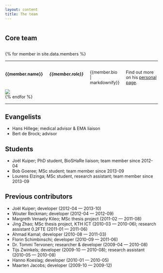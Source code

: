 ```yaml
---
layout: content
title: The team
---
```


<div class="row">
  <div class="large-12 columns">
    <h2>Core team</h2>
  </div>
</div>

{% for member in site.data.members %}
  <div class="row">
    <hr>
    <div class="large-8 columns">
      <h4>{{member.name}}</h4>
      <h5>{{member.role}}</h5>
      <p>{{member.bio | markdownify}}</p>
      <p>Find out more on his <a href="{{member.homepage-url}}" title="{{member.name}}">personal page</a>.
    </div>
    <div class="large-3 columns">
      <img class="screen-shot" src="/images/about/{{member.picture-url}}">
    </div>
  </div>
{% endfor %}
<hr>

## Evangelists

- Hans Hillege; medical advisor & EMA liaison
- Bert de Brock; advisor

## Students

- Joël Kuiper; PhD student, BioSHaRe liaison; team member since 2012-04
- Bob Goeree; MSc student; team member since 2013-09
- Lourens Elzinga; MSc student, research assistant; team member since 2013-09

## Previous contributors

- Joël Kuiper; developer (2012-04 — 2013-10)
- Wouter Reckman; developer (2012-04 — 2012-09)
- Margreth Venaely Kileo; MSc thesis project (2011-02 — 2011-08)
- Jing Zhao; MSc thesis project, KTH ICT (2010-03 — 2010-06); research assistant 0.2FTE (2011-01 — 2011-06)
- Ahmad Kamal; developer (2010-08 — 2011-03)
- Florin Schimbinschi; developer (2010-09 — 2011-06)
- Dr. Tommi Tervonen; researcher & developer (2009-04 — 2010-08)
- Tijs Zwinkels; developer (2009-10 — 2010-08); research assistant (2010-05 — 2010-08)
- Hanno Koeslag; developer (2010-01 — 2010-05)
- Maarten Jacobs; developer (2009-10 — 2009-12)
